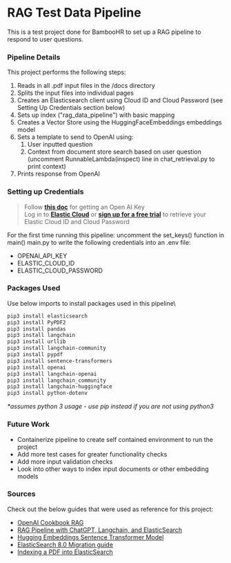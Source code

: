 # RAG Test Data Pipeline
This is a test project done for BambooHR to set up a RAG pipeline to respond to user questions.

### Pipeline Details
This project performs the following steps:
1. Reads in all .pdf input files in the /docs directory
2. Splits the input files into individual pages
3. Creates an Elasticsearch client using Cloud ID and Cloud Password (see Setting Up Credentials section below)
4. Sets up index ("rag_data_pipeline") with basic mapping
5. Creates a Vector Store using the HuggingFaceEmbeddings embeddings model
6. Sets a template to send to OpenAI using:
   1. User inputted question
   2. Context from document store search based on user question (uncomment RunnableLambda(inspect) line in chat_retrieval.py to print context)
7. Prints response from OpenAI

### Setting up Credentials
> Follow **[this doc](https://platform.openai.com/docs/quickstart#:~:text=First%2C%20create%20an%20OpenAI%20account,not%20share%20it%20with%20anyone.)** for getting an Open AI Key \
> Log in to **[Elastic Cloud](https://cloud.elastic.co/login)** or **[sign up for a free trial](https://cloud.elastic.co/registration)**  to retrieve your Elastic Cloud ID and Cloud Password

For the first time running this pipeline: uncomment the set_keys() function in main() main.py to write the following credentials into an .env file:
- OPENAI_API_KEY 
- ELASTIC_CLOUD_ID 
- ELASTIC_CLOUD_PASSWORD

### Packages Used
Use below imports to install packages used in this pipeline\
```bash
pip3 install elasticsearch
pip3 install PyPDF2
pip3 install pandas
pip3 install langchain
pip3 install urllib
pip3 install langchain-community
pip3 install pypdf
pip3 install sentence-transformers
pip3 install openai
pip3 install langchain-openai
pip3 install langchain_community
pip3 install langchain-huggingface
pip3 install python-dotenv
```
_*assumes python 3 usage - use pip instead if you are not using python3_

### Future Work
- Containerize pipeline to create self contained environment to run the project
- Add more test cases for greater functionality checks
- Add more input validation checks
- Look into other ways to index input documents or other embedding models

### Sources
Check out the below guides that were used as reference for this project:
- [OpenAI Cookbook RAG](https://github.com/openai/openai-cookbook/blob/main/examples/vector_databases/elasticsearch/elasticsearch-retrieval-augmented-generation.ipynb)
- [RAG Pipeline with ChatGPT, Langchain, and ElasticSearch](https://blog.gigasearch.co/rag-elasticsearch/)
- [Hugging Embeddings Sentence Transformer Model](https://huggingface.co/sentence-transformers/all-MiniLM-L6-v2)
- [ElasticSearch 8.0 Migration guide](https://www.elastic.co/guide/en/elasticsearch/client/python-api/current/migration.html)
- [Indexing a PDF into ElasticSearch](https://kb.objectrocket.com/elasticsearch/how-to-index-a-pdf-file-as-an-elasticsearch-index-267)